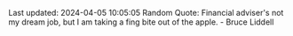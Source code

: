 Last updated: 2024-04-05 10:05:05
Random Quote: Financial adviser's not my dream job, but I am taking a fing bite out of the apple. - Bruce Liddell